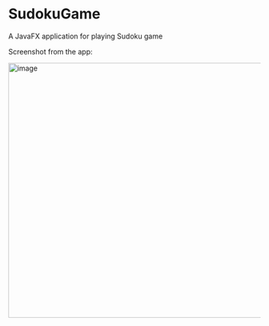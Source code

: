 # SudokuGame
A JavaFX application for playing Sudoku game 

Screenshot from the app:

<img width="509" alt="image" src="https://user-images.githubusercontent.com/15029502/235496769-8041d683-e2c2-453f-9435-8ad9f4aa72ba.png">
